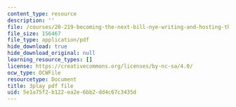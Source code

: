 ```yaml
---
content_type: resource
description: ''
file: /courses/20-219-becoming-the-next-bill-nye-writing-and-hosting-the-educational-show-january-iap-2015/5e1a75f2b122ea2e6bb2dd4c67c3435d_Docl3KOqnHI.pdf
file_size: 156467
file_type: application/pdf
hide_download: true
hide_download_original: null
learning_resource_types: []
license: https://creativecommons.org/licenses/by-nc-sa/4.0/
ocw_type: OCWFile
resourcetype: Document
title: 3play pdf file
uid: 5e1a75f2-b122-ea2e-6bb2-dd4c67c3435d
---
```

